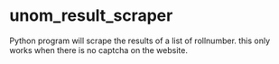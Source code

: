 # unom_result_scraper
Python program will scrape the results of a list of rollnumber. this only works when there is no captcha on the website.

